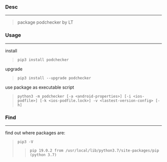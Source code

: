 
### Desc
---

> package podchecker by LT


### Usage
---

install
> `pip3 install podchecker`

upgrade
> `pip3 install --upgrade podchecker`

use package as executable script
> `python3 -m podchecker [-a <android-properties>] [-i <ios-podfile>] [-k <ios-podfile.lock>] -v <lastest-version-config> [-h]`


### Find
---

find out where packages are:
> `pip3 -V`
>> `pip 19.0.2 from /usr/local/lib/python3.7/site-packages/pip (python 3.7)`
